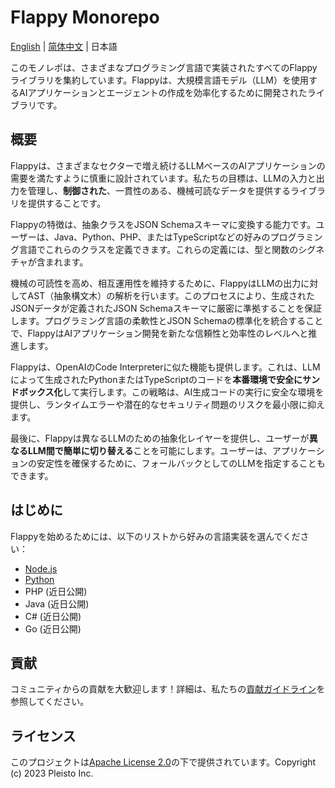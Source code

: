 # Flappy Monorepo

[English](./README.md) | [简体中文](./README.zh-Hans.md) | 日本語

このモノレポは、さまざまなプログラミング言語で実装されたすべてのFlappyライブラリを集約しています。Flappyは、大規模言語モデル（LLM）を使用するAIアプリケーションとエージェントの作成を効率化するために開発されたライブラリです。

## 概要

Flappyは、さまざまなセクターで増え続けるLLMベースのAIアプリケーションの需要を満たすように慎重に設計されています。私たちの目標は、LLMの入力と出力を管理し、**制御された**、一貫性のある、機械可読なデータを提供するライブラリを提供することです。

Flappyの特徴は、抽象クラスをJSON Schemaスキーマに変換する能力です。ユーザーは、Java、Python、PHP、またはTypeScriptなどの好みのプログラミング言語でこれらのクラスを定義できます。これらの定義には、型と関数のシグネチャが含まれます。

機械の可読性を高め、相互運用性を維持するために、FlappyはLLMの出力に対してAST（抽象構文木）の解析を行います。このプロセスにより、生成されたJSONデータが定義されたJSON Schemaスキーマに厳密に準拠することを保証します。プログラミング言語の柔軟性とJSON Schemaの標準化を統合することで、FlappyはAIアプリケーション開発を新たな信頼性と効率性のレベルへと推進します。

Flappyは、OpenAIのCode Interpreterに似た機能も提供します。これは、LLMによって生成されたPythonまたはTypeScriptのコードを**本番環境で安全にサンドボックス化**して実行します。この戦略は、AI生成コードの実行に安全な環境を提供し、ランタイムエラーや潜在的なセキュリティ問題のリスクを最小限に抑えます。

最後に、Flappyは異なるLLMのための抽象化レイヤーを提供し、ユーザーが**異なるLLM間で簡単に切り替える**ことを可能にします。ユーザーは、アプリケーションの安定性を確保するために、フォールバックとしてのLLMを指定することもできます。

## はじめに

Flappyを始めるためには、以下のリストから好みの言語実装を選んでください：

- [Node.js](./packages/nodejs/README.md)
- [Python](./packages/python/README.md)
- PHP (近日公開)
- Java (近日公開)
- C# (近日公開)
- Go (近日公開)

## 貢献

コミュニティからの貢献を大歓迎します！詳細は、私たちの[貢献ガイドライン](./CONTRIBUTING.md)を参照してください。

## ライセンス

このプロジェクトは[Apache License 2.0](./LICENSE)の下で提供されています。Copyright (c) 2023 Pleisto Inc.
